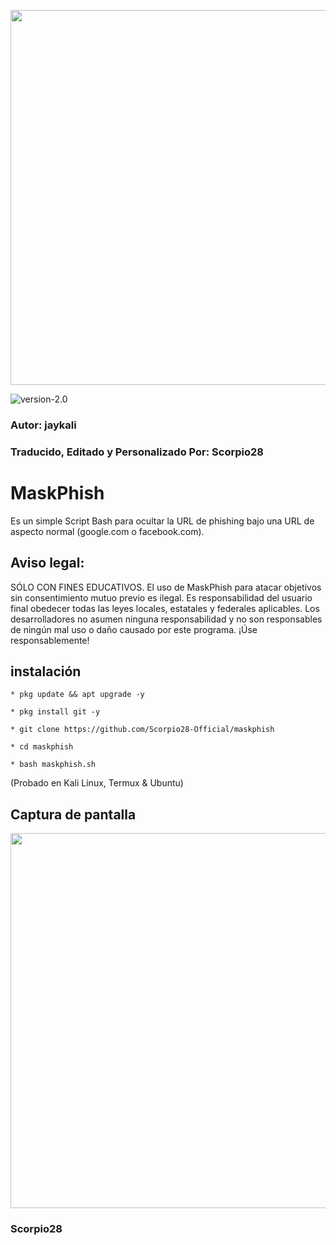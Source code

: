 <p align="center">
	<img src="https://i.imgur.com/80x6j9P.jpg" width="600px" hight="100px">
</p>

![version-2.0](https://img.shields.io/badge/MaskPhish-2.0-green)

### Autor: jaykali

### Traducido, Editado y Personalizado Por: Scorpio28

# MaskPhish
Es un simple Script Bash para ocultar la URL de phishing bajo una URL de aspecto normal (google.com o facebook.com).


## Aviso legal:
SÓLO CON FINES EDUCATIVOS. El uso de MaskPhish para atacar objetivos sin consentimiento mutuo previo es ilegal. Es responsabilidad del usuario final obedecer todas las leyes locales, estatales y federales aplicables. Los desarrolladores no asumen ninguna responsabilidad y no son responsables de ningún mal uso o daño causado por este programa. ¡Úse responsablemente!

## instalación 

```
* pkg update && apt upgrade -y

* pkg install git -y

* git clone https://github.com/Scorpio28-Official/maskphish

* cd maskphish

* bash maskphish.sh
```
(Probado en Kali Linux, Termux & Ubuntu)

## Captura de pantalla
<p align="center">
	<img src="https://i.imgur.com/77Tjs6C.jpg" width="600px">
</p>

### Scorpio28
